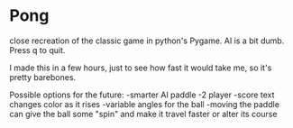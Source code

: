 # Pong
close recreation of the classic game in python's Pygame. AI is a bit dumb. Press q to quit.

I made this in a few hours, just to see how fast it would take me, so it's pretty barebones.

Possible options for the future:
  -smarter AI paddle
  -2 player
  -score text changes color as it rises
  -variable angles for the ball
  -moving the paddle can give the ball some "spin" and make it travel faster or alter its course
